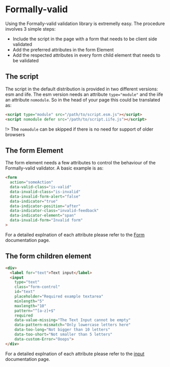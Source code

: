 # Formally-valid

Using the Formally-valid validation library is extremelly easy. The procedure involves 3 simple steps:
- Include the script in the page with a form that needs to be client side validated
- Add the preferred attributes in the form Element
- Add the respected attributes in every form child element that needs to be validated

## The script

The script in the default distribution is provided in two different versions: esm and iife. The esm version needs an attribute `type="module"` and the iife an attribute `nomodule`. So in the head of your page this could be translated as:

```html
<script type="module" src="/path/to/script.esm.js"></script>
<script nomodule defer src="/path/to/script.iife.js"></script>
```

!> The `nomodule` can be skipped if there is no need for support of older browsers

## The form Element

The form element needs a few attributes to control the behaviour of the Formally-valid validator. A basic example is as:

```html
<form 
  action="someAction"
  data-valid-class="is-valid"
  data-invalid-class="is-invalid"
  data-invalid-form-alert="false"
  data-indicator="true"
  data-indicator-position="after"
  data-indicator-class="invalid-feedback"
  data-indicator-element="span"
  data-invalid-form="Invalid form"
>
```
For a detailed explnation of each attribute please refer to the [Form](/documentation/form.md) documentation page.

## The form children element

```html
<div>
  <label for="text">Text input</label>
  <input
    type="text"
    class="form-control"
    id="text"
    placeholder="Required example textarea"
    minlength="5"
    maxlength="10"
    pattern="^[a-z]+$"
    required
    data-value-missing="The Text Input cannot be empty"
    data-pattern-mismatch="Only lowercase letters here"
    data-too-long="Not bigger than 10 letters"
    data-too-short="Not smaller than 5 letters"
    data-custom-Error="Ooops">
</div>
```

For a detailed explnation of each attribute please refer to the [input](/documentation/input.md) documentation page.
